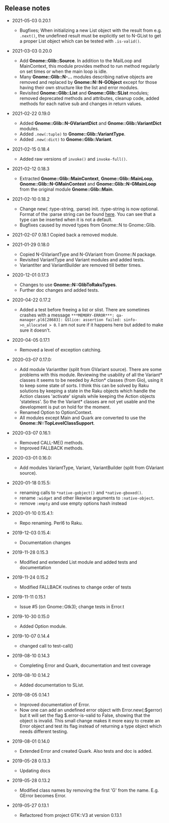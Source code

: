 ## Release notes
* 2021-05-03 0.20.1
  * Bugfixes; When initializing a new List object with the result from e.g. `.next()`, the undefined result must be explicitly set to N-GList to get a proper List object which can be tested with `.is-valid()`.

* 2021-03-03 0.20.0
  * Add **Gnome::Glib::Source**. In addition to the MailLoop and MainContext, this module provides method to run method regularly on set times or when the main loop is idle.
  * Many **Gnome::Glib::N-…** modules describing native objects are removed and replaced by **Gnome::N::N-GObject** except for those having their own structure like the list and error modules.
  * Revisited **Gnome::Glib::List** and **Gnome::Glib::SList** modules; removed deprecated methods and attributes, cleanup code, added methods for each native sub and changes in return values.

* 2021-02-22 0.19.0
  * Added **Gnome::Glib::N-GVariantDict** and **Gnome::Glib::VariantDict** modules.
  * Added `.new(:tuple)` to **Gnome::Glib::VariantType**.
  * Added `.new(:dict)` to **Gnome::Glib::Variant**.

* 2021-02-15 0.18.4
  * Added raw versions of `invoke()` and `invoke-full()`.

* 2021-02-12 0.18.3
  * Extracted **Gnome::Glib::MainContext**, **Gnome::Glib::MainLoop**, **Gnome::Glib::N-GMainContext** and **Gnome::Glib::N-GMainLoop** from the original module **Gnome::Glib::Main**.

* 2021-02-10 0.18.2
  * Change new( :type-string, :parse) init. :type-string is now optional. Format of the :parse string can be found [here](https://developer.gnome.org/glib/stable/gvariant-text.html). You can see that a type can be inserted when it is not a default.
  * Bugfixes caused by moved types from Gnome::N to Gnome::Glib.

* 2021-02-07 0.18.1
  Copied back a removed module.

* 2021-01-29 0.18.0
  * Copied N-GVariantType and N-GVariant from Gnome::N package.
  * Revisited VariantType and Variant modules and added tests.
  * VariantIter and VariantBuilder are removed till better times.

* 2020-12-01 0.17.3
  * Changes to use **Gnome::N::GlibToRakuTypes**.
  * Further doc changes and added tests.

* 2020-04-22 0.17.2
  * Added a test before freeing a list or slist. There are sometimes crashes with a message `***MEMORY-ERROR***: qa-manager.pl6[28683]: GSlice: assertion failed: sinfo->n_allocated > 0`. I am not sure if it happens here but added to make sure it doesn't.

* 2020-04-05 0.17.1
  * Removed a level of exception catching.

* 2020-03-07 0.17.0:
  * Add module VariantIter (split from GVariant source). There are some problems with this module. Reviewing the usability of all the Variant* classes it seems to be needed by Action* classes (from Gio), using it to keep some state of sorts. I think this can be solved by Raku solutions by keeping a state in the Raku objects which handle the Action classes 'activate' signals while keeping the Action objects 'stateless'. So the the Variant* classes are not yet usable and the development is put on hold for the moment.
  * Renamed Option to OptionContext.
  * All modules except Main and Quark are converted to use the **Gnome::N::TopLevelClassSupport**.

* 2020-03-07 0.16.1:
  * Removed CALL-ME() methods.
  * Improved FALLBACK methods.

* 2020-03-01 0.16.0:
  * Add modules VariantType, Variant, VariantBuilder (split from GVariant source).

* 2020-01-18 0.15.5:
  * renaming calls to `*native-gobject()` and `*native-gboxed()`.
  * rename `:widget` and other likewise arguments to `:native-object`.
  * remove `:empty` and use empty options hash instead

* 2020-01-10 0.15.4.1:
  * Repo renaming. Perl6 to Raku.

* 2019-12-03 0.15.4:
  * Documentation changes

* 2019-11-28 0.15.3
  * Modified and extended List module and added tests and documentation

* 2019-11-24 0.15.2
  * Modified FALLBACK routines to change order of tests

* 2019-11-11 0.15.1
  * Issue #5 (on Gnome::Gtk3); change tests in Error.t

* 2019-10-30 0.15.0
  * Added Option module.

* 2019-10-07 0.14.4
  * changed call to test-call()

* 2019-08-10 0.14.3
  * Completing Error and Quark, documentation and test coverage

* 2019-08-10 0.14.2
  * Added documentation to SList.

* 2019-08-05 0.14.1
  * Improved documentation of Error.
  * Now one can add an undefined error object with Error.new(:$gerror) but it will set the flag $.error-is-valid to False, showing that the object is invalid. This small change makes it more easy to create an Error object and test its flag instead of returning a type object which needs different testing.

* 2019-08-01 0.14.0
  * Extended Error and created Quark. Also tests and doc is added.

* 2019-05-28 0.13.3
  * Updating docs

* 2019-05-28 0.13.2
  * Modified class names by removing the first 'G' from the name. E.g. GError becomes Error.

* 2019-05-27 0.13.1
  * Refactored from project GTK::V3 at version 0.13.1
